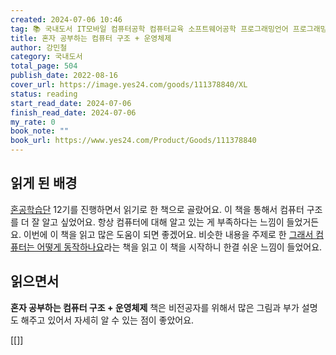 ```yaml
---
created: 2024-07-06 10:46
tag: 📚 국내도서 IT모바일 컴퓨터공학 컴퓨터교육 소프트웨어공학 프로그래밍언어 프로그래밍교육 자료구조/알고리즘 컴퓨터구조일반 운영체제일반 개발방법론
title: 혼자 공부하는 컴퓨터 구조 + 운영체제
author: 강민철
category: 국내도서
total_page: 504
publish_date: 2022-08-16
cover_url: https://image.yes24.com/goods/111378840/XL
status: reading
start_read_date: 2024-07-06
finish_read_date: 2024-07-06
my_rate: 0
book_note: ""
book_url: https://www.yes24.com/Product/Goods/111378840
---
```


## 읽게 된 배경
[혼공학습단](https://hongong.hanbit.co.kr/) 12기를 진행하면서 읽기로 한 책으로 골랐어요. 이 책을 통해서 컴퓨터 구조를 더 잘 알고 싶었어요. 항상 컴퓨터에 대해 알고 있는 게 부족하다는 느낌이 들었거든요. 이번에 이 책을 읽고 많은 도움이 되면 좋겠어요.
비슷한 내용을 주제로 한 [그래서 컴퓨터는 어떻게 동작하나요](books/그래서%20컴퓨터는%20어떻게%20동작하나요.md)라는 책을 읽고 이 책을 시작하니 한결 쉬운 느낌이 들었어요.

## 읽으면서
**혼자 공부하는 컴퓨터 구조 + 운영체제** 책은 비전공자를 위해서 많은 그림과 부가 설명도 해주고 있어서 자세히 알 수 있는 점이 좋았어요.

[[]]
